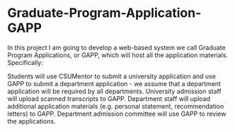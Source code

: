 # Graduate-Program-Application-GAPP

In this project I am going to develop a web-based system we call Graduate Program Applications, or GAPP, which will host all the application materials. Specifically:

Students will use CSUMentor to submit a university application and use GAPP to submit a department application - we assume that a department application will be required by all departments.
University admission staff will upload scanned transcripts to GAPP.
Department staff will upload additional application materials (e.g. personal statement, recommendation letters) to GAPP.
Department admission committee will use GAPP to review the applications.

